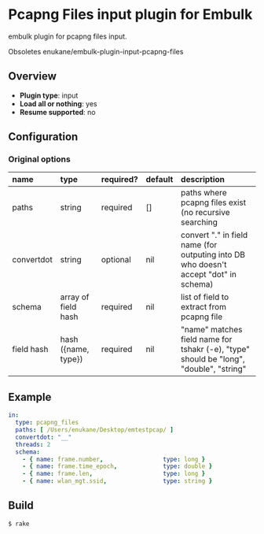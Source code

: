 # Pcapng Files input plugin for Embulk

embulk plugin for pcapng files input.

Obsoletes enukane/embulk-plugin-input-pcapng-files

## Overview

* **Plugin type**: input
* **Load all or nothing**: yes
* **Resume supported**: no

## Configuration

### Original options

|name|type|required?|default|description|
|:---|:---|:--------|:------|:----------|
| paths | string | required | [] | paths where pcapng files exist (no recursive searching|
| convertdot | string | optional | nil | convert "." in field name (for outputing into DB who doesn't accept "dot" in schema)|
| schema| array of field hash | required | nil | list of field to extract from pcapng file |
|field hash| hash ({name, type}) | required | nil | "name" matches field name for tshakr (-e), "type" should be "long", "double", "string" |

## Example

```yaml
in:
  type: pcapng_files
  paths: [ /Users/enukane/Desktop/emtestpcap/ ]
  convertdot: "__"
  threads: 2
  schema:
    - { name: frame.number,                 type: long }
    - { name: frame.time_epoch,             type: double }
    - { name: frame.len,                    type: long }
    - { name: wlan_mgt.ssid,                type: string }
```

## Build

```
$ rake
```
